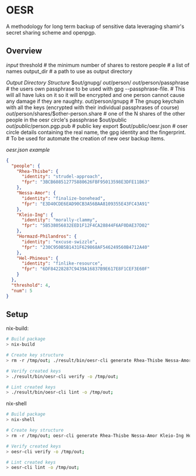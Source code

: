 # OESR

A methodology for long term backup of sensitive data leveraging shamir's secret sharing scheme and openpgp.

## Overview

_input_
 threshold # the minimum number of shares to restore
 people # a list of names
 output_dir # a path to use as output directory


_Output Directory Structure_
$out/gnupg/
$out/$person/
$out/$person/passphrase # the users own passphrase to be used with gpg --passphrase-file.
			# This will all have luks on it so it will be encrypted and one person cannot cause any damage if they are naughty.
$out/$person/gnupg  # The gnupg keychain with all the keys (encrypted with their individual passphrases of course)
$out/$person/shares/$other-person.share # one of the N shares of the other people in the oesr circle's passphrase
$out/public
$out/public/$person.pgp.pub # public key export
$out/public/oesr.json # oser circle details containing the real name, the gpg identity and the fingerprint. 
		      # To be used for automate the creation of new oesr backup items.


_oesr.json example_
```json
{
  "people": {
    "Rhea-Thisbe": {
      "identity": "strudel-approach",
      "fpr": "3BCB608512775880626FBF95013598E3DFE11B63"
    },
    "Nessa-Amor": {
      "identity": "finalize-bonehead",
      "fpr": "E3D40CDE6EAD90CB3A56BAA8109355E43FC43A91"
    },
    "Kleio-Ing": {
      "identity": "morally-clammy",
      "fpr": "5B538056832EED1F12F4CA28844F6AF0DAE37D02"
    },
    "Hormazd-Philandros": {
      "identity": "excuse-swizzle",
      "fpr": "230C950B5B1431F629868AF546249560B4712A40"
    },
    "Hel-Phineus": {
      "identity": "finlike-resource",
      "fpr": "6DF84228287C9439A16837B9E617E8F1CEF3E60F"
    }
  },
  "threshold": 4,
  "num": 5
}
```


## Setup

nix-build:
```sh
# Build package
> nix-build

# Create key structure
> rm -r /tmp/out; ./result/bin/oesr-cli generate Rhea-Thisbe Nessa-Amor Kleio-Ing Hormazd-Philandros Hel-Phineus -t 4 -o /tmp/out;

# Verify created keys
> ./result/bin/oesr-cli verify -o /tmp/out;

# Lint created keys
> ./result/bin/oesr-cli lint -o /tmp/out;
```

nix-shell
```sh
# Build package
> nix-shell

# Create key structure
> rm -r /tmp/out; oesr-cli generate Rhea-Thisbe Nessa-Amor Kleio-Ing Hormazd-Philandros Hel-Phineus -t 4 -o /tmp/out;

# Verify created keys
> oesr-cli verify -o /tmp/out;

# Lint created keys
> oesr-cli lint -o /tmp/out;
```

